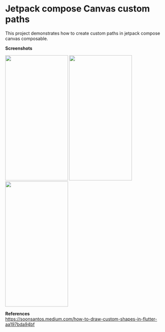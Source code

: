 # Jetpack compose Canvas custom paths
This project demonstrates how to create custom paths in jetpack compose canvas composable.

**Screenshots**

<img src="https://user-images.githubusercontent.com/40466166/132121217-011a1243-08bf-496f-a408-25462b58869f.png" width="200" height="400"> <img src="https://user-images.githubusercontent.com/40466166/132121220-d90637f1-89d4-466d-b56a-59fd0fd17494.png" width="200" height="400"> <img src="https://user-images.githubusercontent.com/40466166/132121222-e4718d30-4ae1-49ff-8cad-6b2661ec614d.png" width="200" height="400">


**References**\
https://soonsantos.medium.com/how-to-draw-custom-shapes-in-flutter-aa197bda94bf

